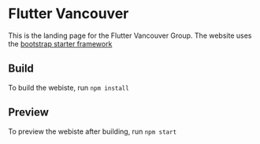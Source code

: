 # Flutter Vancouver

This is the landing page for the Flutter Vancouver Group. The website uses the [bootstrap starter framework](https://startbootstrap.com/template-overviews/scrolling-nav/)


## Build

To build the webiste, run ```npm install```

## Preview

To preview the webiste after building, run ```npm start```
